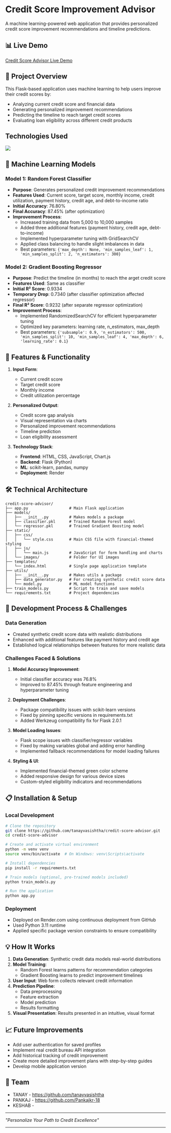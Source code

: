 # Credit Score Improvement Advisor

A machine learning-powered web application that provides personalized credit score improvement recommendations and timeline predictions.

## 📊 Live Demo
[Credit Score Advisor Live Demo](https://credit-score-advisor.onrender.com/)

## 📝 Project Overview

This Flask-based application uses machine learning to help users improve their credit scores by:
- Analyzing current credit score and financial data
- Generating personalized improvement recommendations
- Predicting the timeline to reach target credit scores
- Evaluating loan eligibility across different credit products

## Technologies Used

<p align="left">
  <a href="https://github.com/tandpfun/skill-icons">
    <img src="https://skillicons.dev/icons?i=python,flask,js,html,css,git" />
  </a>
</p>


## 🧠 Machine Learning Models

### Model 1: Random Forest Classifier
- **Purpose**: Generates personalized credit improvement recommendations
- **Features Used**: Current score, target score, monthly income, credit utilization, payment history, credit age, and debt-to-income ratio
- **Initial Accuracy**: 76.80%
- **Final Accuracy**: 87.45% (after optimization)
- **Improvement Process**:
  - Increased training data from 5,000 to 10,000 samples
  - Added three additional features (payment history, credit age, debt-to-income)
  - Implemented hyperparameter tuning with GridSearchCV
  - Applied class balancing to handle slight imbalances in data
  - Best parameters: `{'max_depth': None, 'min_samples_leaf': 1, 'min_samples_split': 2, 'n_estimators': 300}`

### Model 2: Gradient Boosting Regressor
- **Purpose**: Predict the timeline (in months) to reach tthe arget credit score
- **Features Used**: Same as classifier
- **Initial R² Score**: 0.9334
- **Temporary Drop**: 0.7340 (after classifier optimization affected regressor)
- **Final R² Score**: 0.9232 (after separate regressor optimization)
- **Improvement Process**:
  - Implemented RandomizedSearchCV for efficient hyperparameter tuning
  - Optimized key parameters: learning rate, n_estimators, max_depth
  - Best parameters: `{'subsample': 0.9, 'n_estimators': 500, 'min_samples_split': 10, 'min_samples_leaf': 4, 'max_depth': 6, 'learning_rate': 0.1}`

## 🚀 Features & Functionality

1. **Input Form**:
   - Current credit score
   - Target credit score
   - Monthly income
   - Credit utilization percentage

2. **Personalized Output**:
   - Credit score gap analysis
   - Visual representation via charts
   - Personalized improvement recommendations
   - Timeline prediction
   - Loan eligibility assessment

3. **Technology Stack**:
   - **Frontend**: HTML, CSS, JavaScript, Chart.js
   - **Backend**: Flask (Python)
   - **ML**: scikit-learn, pandas, numpy
   - **Deployment**: Render

## 🛠️ Technical Architecture

```
credit-score-advisor/
├── app.py                  # Main Flask application
├── models/
│   ├── __init__.py         # Makes models a package
│   ├── classifier.pkl      # Trained Random Forest model
│   └── regressor.pkl       # Trained Gradient Boosting model
├── static/
│   ├── css/
│   │   └── style.css       # Main CSS file with financial-themed styling
│   ├── js/
│   │   └── main.js         # JavaScript for form handling and charts
│   └── images/             # Folder for UI images
├── templates/
│   └── index.html          # Single page application template
├── utils/
│   ├── __init__.py         # Makes utils a package
│   ├── data_generator.py   # For creating synthetic credit score data
│   └── model.py            # ML model functions
├── train_models.py         # Script to train and save models
└── requirements.txt        # Project dependencies
```

## 🔄 Development Process & Challenges

### Data Generation
- Created synthetic credit score data with realistic distributions
- Enhanced with additional features like payment history and credit age
- Established logical relationships between features for more realistic data

### Challenges Faced & Solutions
1. **Model Accuracy Improvement**:
   - Initial classifier accuracy was 76.8% 
   - Improved to 87.45% through feature engineering and hyperparameter tuning

2. **Deployment Challenges**:
   - Package compatibility issues with scikit-learn versions
   - Fixed by pinning specific versions in requirements.txt
   - Added Werkzeug compatibility fix for Flask 2.0.1

3. **Model Loading Issues**:
   - Flask scope issues with classifier/regressor variables
   - Fixed by making variables global and adding error handling
   - Implemented fallback recommendations for model loading failures

4. **Styling & UI**:
   - Implemented financial-themed green color scheme
   - Added responsive design for various device sizes
   - Custom-styled eligibility indicators and recommendations

## 📋 Installation & Setup

### Local Development
```bash
# Clone the repository
git clone https://github.com/tanayvasishtha/credit-score-advisor.git
cd credit-score-advisor

# Create and activate virtual environment
python -m venv venv
source venv/bin/activate  # On Windows: venv\Scripts\activate

# Install dependencies
pip install -r requirements.txt

# Train models (optional, pre-trained models included)
python train_models.py

# Run the application
python app.py
```

### Deployment
- Deployed on Render.com using continuous deployment from GitHub
- Used Python 3.11 runtime
- Applied specific package version constraints to ensure compatibility

## 💡 How It Works

1. **Data Generation**: Synthetic credit data models real-world distributions
2. **Model Training**: 
   - Random Forest learns patterns for recommendation categories
   - Gradient Boosting learns to predict improvement timelines
3. **User Input**: Web form collects relevant credit information
4. **Prediction Pipeline**:
   - Data preprocessing
   - Feature extraction
   - Model prediction
   - Results formatting
5. **Visual Presentation**: Results presented in an intuitive, visual format

## 📈 Future Improvements

- Add user authentication for saved profiles
- Implement real credit bureau API integration
- Add historical tracking of credit improvement
- Create more detailed improvement plans with step-by-step guides
- Develop mobile application version

## 👥 Team 
- TANAY  - https://github.com/tanayvasishtha
- PANKAJ - https://github.com/Pankajkr-18
- KESHAB -

---

*"Personalize Your Path to Credit Excellence"*

---

